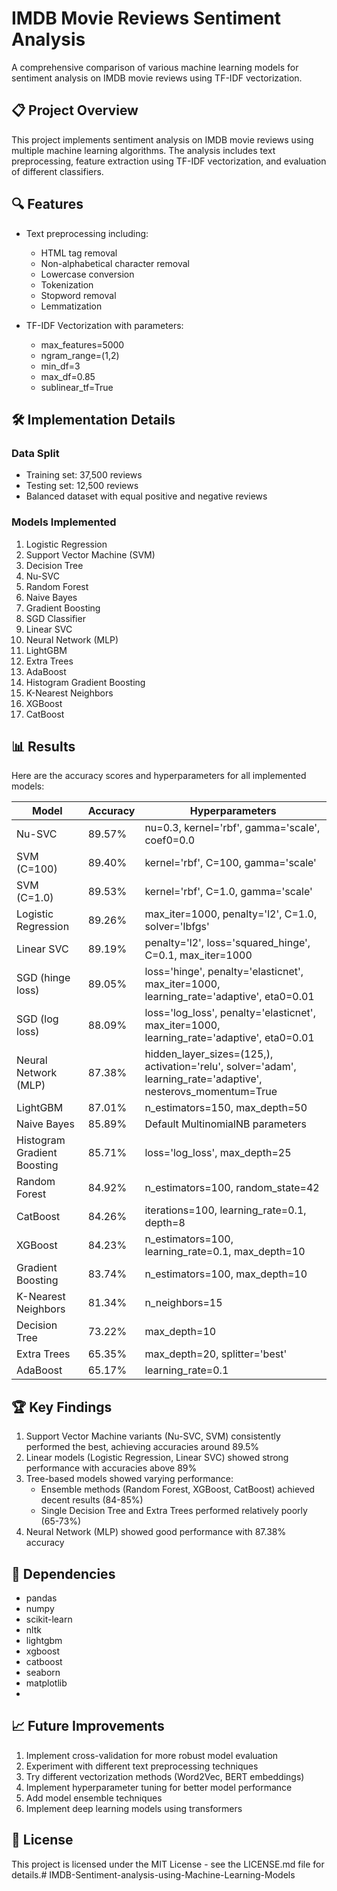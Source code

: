 # IMDB Movie Reviews Sentiment Analysis

A comprehensive comparison of various machine learning models for sentiment analysis on IMDB movie reviews using TF-IDF vectorization.

## 📋 Project Overview

This project implements sentiment analysis on IMDB movie reviews using multiple machine learning algorithms. The analysis includes text preprocessing, feature extraction using TF-IDF vectorization, and evaluation of different classifiers.

## 🔍 Features

- Text preprocessing including:
  - HTML tag removal
  - Non-alphabetical character removal
  - Lowercase conversion
  - Tokenization
  - Stopword removal
  - Lemmatization

- TF-IDF Vectorization with parameters:
  - max_features=5000
  - ngram_range=(1,2)
  - min_df=3
  - max_df=0.85
  - sublinear_tf=True

## 🛠️ Implementation Details

### Data Split
- Training set: 37,500 reviews
- Testing set: 12,500 reviews
- Balanced dataset with equal positive and negative reviews

### Models Implemented

1. Logistic Regression
2. Support Vector Machine (SVM)
3. Decision Tree
4. Nu-SVC
5. Random Forest
6. Naive Bayes
7. Gradient Boosting
8. SGD Classifier
9. Linear SVC
10. Neural Network (MLP)
11. LightGBM
12. Extra Trees
13. AdaBoost
14. Histogram Gradient Boosting
15. K-Nearest Neighbors
16. XGBoost
17. CatBoost

## 📊 Results

Here are the accuracy scores and hyperparameters for all implemented models:

| Model                        | Accuracy | Hyperparameters |
|-----------------------------|----------|-----------------|
| Nu-SVC                      | 89.57%   | nu=0.3, kernel='rbf', gamma='scale', coef0=0.0 |
| SVM (C=100)                 | 89.40%   | kernel='rbf', C=100, gamma='scale' |
| SVM (C=1.0)                 | 89.53%   | kernel='rbf', C=1.0, gamma='scale' |
| Logistic Regression         | 89.26%   | max_iter=1000, penalty='l2', C=1.0, solver='lbfgs' |
| Linear SVC                  | 89.19%   | penalty='l2', loss='squared_hinge', C=0.1, max_iter=1000 |
| SGD (hinge loss)           | 89.05%   | loss='hinge', penalty='elasticnet', max_iter=1000, learning_rate='adaptive', eta0=0.01 |
| SGD (log loss)             | 88.09%   | loss='log_loss', penalty='elasticnet', max_iter=1000, learning_rate='adaptive', eta0=0.01 |
| Neural Network (MLP)        | 87.38%   | hidden_layer_sizes=(125,), activation='relu', solver='adam', learning_rate='adaptive', nesterovs_momentum=True |
| LightGBM                    | 87.01%   | n_estimators=150, max_depth=50 |
| Naive Bayes                 | 85.89%   | Default MultinomialNB parameters |
| Histogram Gradient Boosting | 85.71%   | loss='log_loss', max_depth=25 |
| Random Forest               | 84.92%   | n_estimators=100, random_state=42 |
| CatBoost                    | 84.26%   | iterations=100, learning_rate=0.1, depth=8 |
| XGBoost                     | 84.23%   | n_estimators=100, learning_rate=0.1, max_depth=10 |
| Gradient Boosting           | 83.74%   | n_estimators=100, max_depth=10 |
| K-Nearest Neighbors         | 81.34%   | n_neighbors=15 |
| Decision Tree               | 73.22%   | max_depth=10 |
| Extra Trees                 | 65.35%   | max_depth=20, splitter='best' |
| AdaBoost                    | 65.17%   | learning_rate=0.1 |

## 🏆 Key Findings

1. Support Vector Machine variants (Nu-SVC, SVM) consistently performed the best, achieving accuracies around 89.5%
2. Linear models (Logistic Regression, Linear SVC) showed strong performance with accuracies above 89%
3. Tree-based models showed varying performance:
   - Ensemble methods (Random Forest, XGBoost, CatBoost) achieved decent results (84-85%)
   - Single Decision Tree and Extra Trees performed relatively poorly (65-73%)
4. Neural Network (MLP) showed good performance with 87.38% accuracy

## 🔧 Dependencies

- pandas
- numpy
- scikit-learn
- nltk
- lightgbm
- xgboost
- catboost
- seaborn
- matplotlib
- 

## 📈 Future Improvements

1. Implement cross-validation for more robust model evaluation
2. Experiment with different text preprocessing techniques
3. Try different vectorization methods (Word2Vec, BERT embeddings)
4. Implement hyperparameter tuning for better model performance
5. Add model ensemble techniques
6. Implement deep learning models using transformers

## 📜 License

This project is licensed under the MIT License - see the LICENSE.md file for details.# IMDB-Sentiment-analysis-using-Machine-Learning-Models

